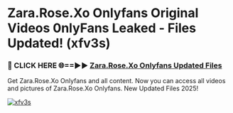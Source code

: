 # Zara.Rose.Xo Onlyfans Original Videos 0nlyFans Leaked - Files Updated! (xfv3s)

<h3>🔴 CLICK HERE 🌐==►► <a href="https://tinyurl.com/3hn5wdd3" rel="nofollow">Zara.Rose.Xo Onlyfans Updated Files</a></h3>

Get Zara.Rose.Xo Onlyfans and all content. Now you can access all videos and pictures of Zara.Rose.Xo Onlyfans. New Updated Files 2025!

[![xfv3s](https://i.imgur.com/4HnBqBT.gif)](https://tinyurl.com/3hn5wdd3)
